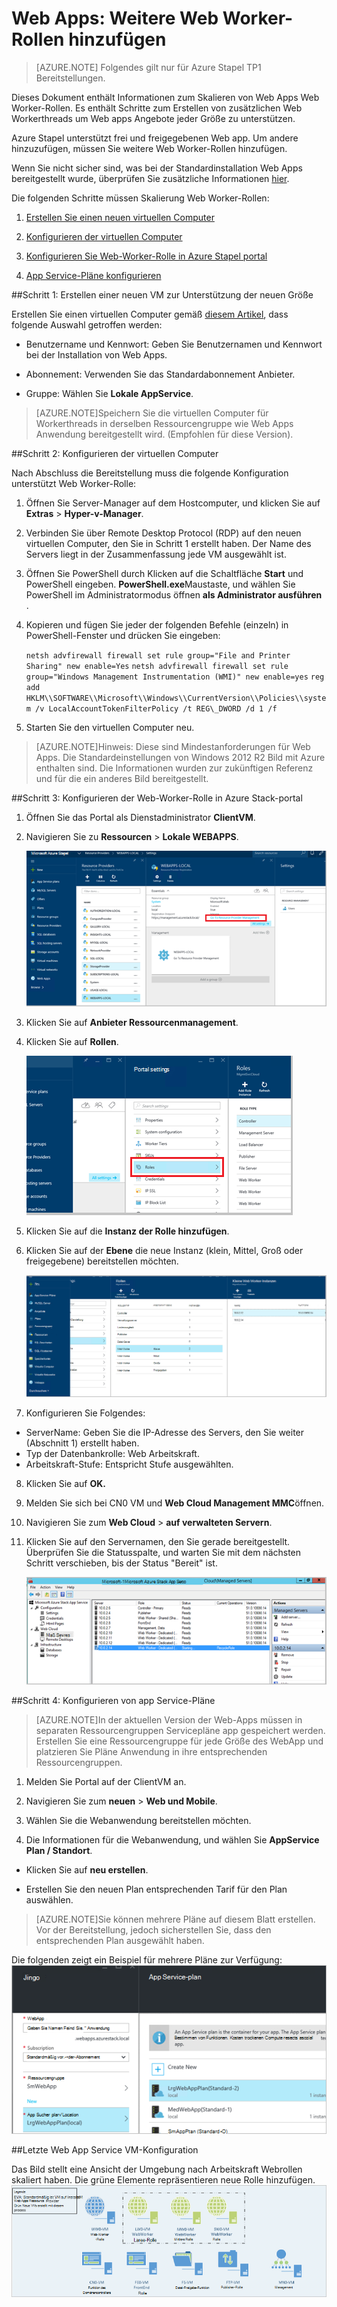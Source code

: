 <properties
    pageTitle="Webapps mehr Web Worker-Rollen | Microsoft Azure"
    description="Detaillierte Hinweise zur Skalierung von Azure Stapel Web App"
    services="azure-stack"
    documentationCenter=""
    authors="kathm"
    manager="slinehan"
    editor=""/>

<tags
    ms.service="azure-stack"
    ms.workload="app-service"
    ms.tgt_pltfrm="na"
    ms.devlang="na"
    ms.topic="article"
    ms.date="09/26/2016"
    ms.author="kathm"/>

#   <a name="web-apps-adding-more-web-worker-roles"></a>Web Apps: Weitere Web Worker-Rollen hinzufügen

> [AZURE.NOTE] Folgendes gilt nur für Azure Stapel TP1 Bereitstellungen.

Dieses Dokument enthält Informationen zum Skalieren von Web Apps Web Worker-Rollen. Es enthält Schritte zum Erstellen von zusätzlichen Web Workerthreads um Web apps Angebote jeder Größe zu unterstützen.

Azure Stapel unterstützt frei und freigegebenen Web app. Um andere hinzuzufügen, müssen Sie weitere Web Worker-Rollen hinzufügen.

Wenn Sie nicht sicher sind, was bei der Standardinstallation Web Apps bereitgestellt wurde, überprüfen Sie zusätzliche Informationen [hier](azure-stack-webapps-overview.md).

Die folgenden Schritte müssen Skalierung Web Worker-Rollen:

1.  [Erstellen Sie einen neuen virtuellen Computer](#step-1-create-a-new-vm-to-support-the-new-instance-size)

2.  [Konfigurieren der virtuellen Computer](#step-2-configure-the-virtual-machine)

3.  [Konfigurieren Sie Web-Worker-Rolle in Azure Stapel portal](#step-3-configure-the-web-worker-role-in-the-azure-stack-portal)

4.  [App Service-Pläne konfigurieren](#step-4-configure-app-service-plans)

##<a name="step-1-create-a-new-vm-to-support-the-new-instance-size"></a>Schritt 1: Erstellen einer neuen VM zur Unterstützung der neuen Größe

Erstellen Sie einen virtuellen Computer gemäß [diesem Artikel](azure-stack-provision-vm.md), dass folgende Auswahl getroffen werden:

 - Benutzername und Kennwort: Geben Sie Benutzernamen und Kennwort bei der Installation von Web Apps.

 - Abonnement: Verwenden Sie das Standardabonnement Anbieter.

 - Gruppe: Wählen Sie **Lokale AppService**.

> [AZURE.NOTE]Speichern Sie die virtuellen Computer für Workerthreads in derselben Ressourcengruppe wie Web Apps Anwendung bereitgestellt wird. (Empfohlen für diese Version).

##<a name="step-2-configure-the-virtual-machine"></a>Schritt 2: Konfigurieren der virtuellen Computer

Nach Abschluss die Bereitstellung muss die folgende Konfiguration unterstützt Web Worker-Rolle:

1.  Öffnen Sie Server-Manager auf dem Hostcomputer, und klicken Sie auf **Extras** &gt; **Hyper-v-Manager**.

2.  Verbinden Sie über Remote Desktop Protocol (RDP) auf den neuen virtuellen Computer, den Sie in Schritt 1 erstellt haben. Der Name des Servers liegt in der Zusammenfassung jede VM ausgewählt ist.

3.  Öffnen Sie PowerShell durch Klicken auf die Schaltfläche **Start** und PowerShell eingeben. **PowerShell.exe**Maustaste, und wählen Sie PowerShell im Administratormodus öffnen **als Administrator ausführen** .

4.  Kopieren und fügen Sie jeder der folgenden Befehle (einzeln) in PowerShell-Fenster und drücken Sie eingeben:

    ```netsh advfirewall firewall set rule group="File and Printer Sharing" new enable=Yes```
    ```netsh advfirewall firewall set rule group="Windows Management Instrumentation (WMI)" new enable=yes```
    ```reg add HKLM\\SOFTWARE\\Microsoft\\Windows\\CurrentVersion\\Policies\\system /v LocalAccountTokenFilterPolicy /t REG\_DWORD /d 1 /f```

5.  Starten Sie den virtuellen Computer neu.

> [AZURE.NOTE]Hinweis: Diese sind Mindestanforderungen für Web Apps. Die Standardeinstellungen von Windows 2012 R2 Bild mit Azure enthalten sind. Die Informationen wurden zur zukünftigen Referenz und für die ein anderes Bild bereitgestellt.

##<a name="step-3-configure-the-web-worker-role-in-the-azure-stack-portal"></a>Schritt 3: Konfigurieren der Web-Worker-Rolle in Azure Stack-portal

1.  Öffnen Sie das Portal als Dienstadministrator **ClientVM**.

2.  Navigieren Sie zu **Ressourcen** &gt; **Lokale WEBAPPS**.

    ![](media/azure-stack-webapp-add-worker-roles/WebApp-ResourceMgmt.png)
 
3.  Klicken Sie auf **Anbieter Ressourcenmanagement**.

4.  Klicken Sie auf **Rollen**.

    ![](media/azure-stack-webapp-add-worker-roles/WebApp-Roles.png)
 
5.  Klicken Sie auf die **Instanz der Rolle hinzufügen**.

6.  Klicken Sie auf der **Ebene** die neue Instanz (klein, Mittel, Groß oder freigegebene) bereitstellen möchten.

    ![](media/azure-stack-webapp-add-worker-roles/WebApp-Tiers.png)
 
7.  Konfigurieren Sie Folgendes:
 - ServerName: Geben Sie die IP-Adresse des Servers, den Sie weiter (Abschnitt 1) erstellt haben.
 - Typ der Datenbankrolle: Web Arbeitskraft.
 - Arbeitskraft-Stufe: Entspricht Stufe ausgewählten.

8. Klicken Sie auf **OK.**

9. Melden Sie sich bei CN0 VM und **Web Cloud Management MMC**öffnen.

10. Navigieren Sie zum **Web Cloud** &gt; **auf verwalteten Servern**.

11. Klicken Sie auf den Servernamen, den Sie gerade bereitgestellt. Überprüfen Sie die Statusspalte, und warten Sie mit dem nächsten Schritt verschieben, bis der Status "Bereit" ist.

    ![](media/azure-stack-webapp-add-worker-roles/webappmgmtconsole.png)

##<a name="step-4-configure-app-service-plans"></a>Schritt 4: Konfigurieren von app Service-Pläne

> [AZURE.NOTE]In der aktuellen Version der Web-Apps müssen in separaten Ressourcengruppen Servicepläne app gespeichert werden. Erstellen Sie eine Ressourcengruppe für jede Größe des WebApp und platzieren Sie Pläne Anwendung in ihre entsprechenden Ressourcengruppen.

1.  Melden Sie Portal auf der ClientVM an.

2.  Navigieren Sie zum **neuen** &gt; **Web und Mobile**.

3.  Wählen Sie die Webanwendung bereitstellen möchten.

4.  Die Informationen für die Webanwendung, und wählen Sie **AppService Plan / Standort**.

-   Klicken Sie auf **neu erstellen**.

-   Erstellen Sie den neuen Plan entsprechenden Tarif für den Plan auswählen.

> [AZURE.NOTE]Sie können mehrere Pläne auf diesem Blatt erstellen. Vor der Bereitstellung, jedoch sicherstellen Sie, dass den entsprechenden Plan ausgewählt haben.

Die folgenden zeigt ein Beispiel für mehrere Pläne zur Verfügung:    ![](media/azure-stack-webapp-add-worker-roles/WebApp-Plans.png)

##<a name="final-web-app-service-vm-configuration"></a>Letzte Web App Service VM-Konfiguration

Das Bild stellt eine Ansicht der Umgebung nach Arbeitskraft Webrollen skaliert haben. Die grüne Elemente repräsentieren neue Rolle hinzufügen.
    ![](media/azure-stack-webapp-add-worker-roles/WebAppsWWRoles.png)
